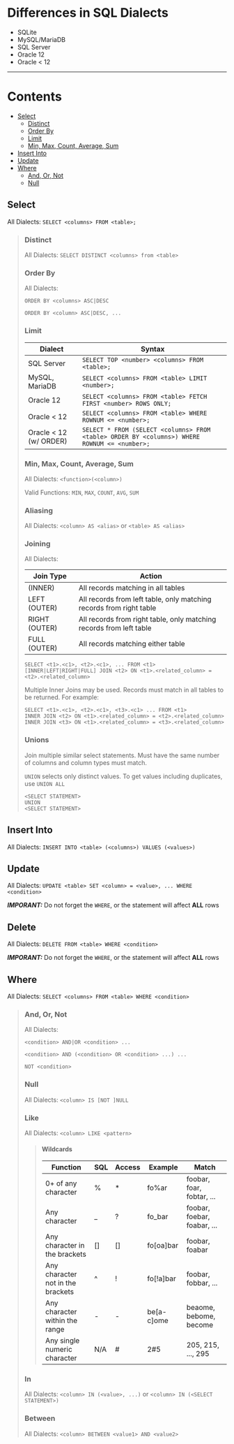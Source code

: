 # Differences in SQL Dialects

- SQLite
- MySQL/MariaDB
- SQL Server
- Oracle 12
- Oracle < 12

---

# Contents

- [Select](#select)
  - [Distinct](#distinct)
  - [Order By](#order-by)
  - [Limit](#limit)
  - [Min, Max, Count, Average, Sum](#min-max-count-average-sum)
- [Insert Into](#insert-into)
- [Update](#update)
- [Where](#where)
  - [And, Or, Not](#and-or-not)
  - [Null](#null)

## Select

All Dialects: `SELECT <columns> FROM <table>;`

> ### Distinct
> 
> All Dialects: `SELECT DISTINCT <columns> from <table>`
> 
> ### Order By
> 
> All Dialects:
> 
> `ORDER BY <columns> ASC|DESC`
> 
> `ORDER BY <column> ASC|DESC, ...`
> 
> ### Limit
> | Dialect                | Syntax                                                                                       |
> |------------------------|----------------------------------------------------------------------------------------------|
> | SQL Server             | `SELECT TOP <number> <columns> FROM <table>;`                                       |
> | MySQL, MariaDB         | `SELECT <columns> FROM <table> LIMIT <number>;`                                              |
> | Oracle 12              | `SELECT <columns> FROM <table> FETCH FIRST <number> ROWS ONLY;`                              |
> | Oracle < 12            | `SELECT <columns> FROM <table> WHERE ROWNUM <= <number>;`                                    |
> | Oracle < 12 (w/ ORDER) | `SELECT * FROM (SELECT <columns> FROM <table> ORDER BY <columns>) WHERE ROWNUM <= <number>;` |
> 
> ### Min, Max, Count, Average, Sum
> 
> All Dialects: `<function>(<column>)`
> 
> Valid Functions: `MIN`, `MAX`, `COUNT`, `AVG`, `SUM`
> 
> ### Aliasing
> 
> All Dialects: `<column> AS <alias>` or `<table> AS <alias>`
> 
> ### Joining
> 
> All Dialects:
> 
> | Join Type     | Action                                                              |
> |---------------|---------------------------------------------------------------------|
> | (INNER)       | All records matching in all tables                                  |
> | LEFT (OUTER)  | All records from left table, only matching records from right table |
> | RIGHT (OUTER) | All records from right table, only matching records from left table |
> | FULL (OUTER)  | All records matching either table                                   |
> 
>     SELECT <t1>.<c1>, <t2>.<c1>, ... FROM <t1>
>     [INNER|LEFT|RIGHT|FULL] JOIN <t2> ON <t1>.<related_column> = <t2>.<related_column>
> 
> Multiple Inner Joins may be used. Records must match in all tables to be returned. For example:
>
>     SELECT <t1>.<c1>, <t2>.<c1>, <t3>.<c1> ... FROM <t1>
>     INNER JOIN <t2> ON <t1>.<related_column> = <t2>.<related_column>
>     INNER JOIN <t3> ON <t1>.<related_column> = <t3>.<related_column>
> 
> ### Unions
> 
> Join multiple similar select statements. Must have the same number of columns and column types must match.
> 
> `UNION` selects only distinct values. To get values including duplicates, use `UNION ALL`
> 
>     <SELECT STATEMENT>
>     UNION
>     <SELECT STATEMENT>

## Insert Into

All Dialects: `INSERT INTO <table> (<columns>) VALUES (<values>)`

## Update

All Dialects: `UPDATE <table> SET <column> = <value>, ... WHERE <condition>`

***IMPORANT:*** Do not forget the `WHERE`, or the statement will affect **ALL** rows 

## Delete

All Dialects: `DELETE FROM <table> WHERE <condition>`

***IMPORANT:*** Do not forget the `WHERE`, or the statement will affect **ALL** rows

## Where

All Dialects: `SELECT <columns> FROM <table> WHERE <condition>`


> ### And, Or, Not
>
> All Dialects:
>
> `<condition> AND|OR <condition> ...`
>
> `<condition> AND (<condition> OR <condition> ...) ...`
>
> `NOT <condition>`
> 
> ### Null
> 
> All Dialects: `<column> IS [NOT ]NULL`
> 
> ### Like
> 
> All Dialects: `<column> LIKE <pattern>`
> 
> > #### Wildcards
> > 
> > | Function                          | SQL | Access | Example    | Match                       |
> > |-----------------------------------|-----|--------|------------|-----------------------------|
> > | 0+ of any character               | %   | *      | fo%ar      | foobar, foar, fobtar, ...   |
> > | Any character                     | _   | ?      | fo_bar     | foobar, foebar, foabar, ... |
> > | Any character in the brackets     | []  | []     | fo[oa]bar  | foobar, foabar              |
> > | Any character not in the brackets | ^   | !      | fo[!a]bar  | foobar, fobbar, ...         |
> > | Any character within the range    | -   | -      | be[a-c]ome | beaome, bebome, become      |
> > | Any single numeric character      | N/A | #      | 2#5        | 205, 215, ..., 295          |
> 
> ### In
> 
> All Dialects: `<column> IN (<value>, ...)` or `<column> IN (<SELECT STATEMENT>)`
> 
> ### Between
> 
> All Dialects: `<column> BETWEEN <value1> AND <value2>`
> 
> 